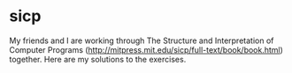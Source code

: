 sicp
====

My friends and I are working through The Structure and Interpretation of Computer Programs 
(http://mitpress.mit.edu/sicp/full-text/book/book.html) together.  Here are my solutions to the exercises.

